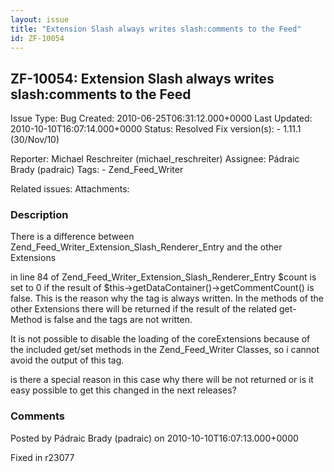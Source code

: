 ```yaml
---
layout: issue
title: "Extension Slash always writes slash:comments to the Feed"
id: ZF-10054
---
```


ZF-10054: Extension Slash always writes slash:comments to the Feed
------------------------------------------------------------------

 Issue Type: Bug Created: 2010-06-25T06:31:12.000+0000 Last Updated: 2010-10-10T16:07:14.000+0000 Status: Resolved Fix version(s): - 1.11.1 (30/Nov/10)
 
 Reporter:  Michael Reschreiter (michael\_reschreiter)  Assignee:  Pádraic Brady (padraic)  Tags: - Zend\_Feed\_Writer
 
 Related issues: 
 Attachments: 
### Description

There is a difference between Zend\_Feed\_Writer\_Extension\_Slash\_Renderer\_Entry and the other Extensions

in line 84 of Zend\_Feed\_Writer\_Extension\_Slash\_Renderer\_Entry $count is set to 0 if the result of $this->getDataContainer()->getCommentCount() is false. This is the reason why the tag is always written. In the methods of the other Extensions there will be returned if the result of the related get-Method is false and the tags are not written.

It is not possible to disable the loading of the coreExtensions because of the included get/set methods in the Zend\_Feed\_Writer Classes, so i cannot avoid the output of this tag.

is there a special reason in this case why there will be not returned or is it easy possible to get this changed in the next releases?

 

 

### Comments

Posted by Pádraic Brady (padraic) on 2010-10-10T16:07:13.000+0000

Fixed in r23077

 

 